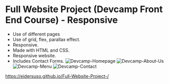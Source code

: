 # Full Website Project (Devcamp Front End Course) - Responsive

- Use of different pages
- Use of grid, flex, parallax effect.
- Responsive.
- Made with HTML and CSS.
- Responsive website.
- Includes Contact Forms.
![Devcamp-Homepage](https://user-images.githubusercontent.com/45559339/203622609-10604b57-817d-431f-b31a-3badb95d440e.png)
![Devcamp-About-Us](https://user-images.githubusercontent.com/45559339/203622665-6373179d-3127-4e17-9cb2-d8c1aa77debc.png)
![Devcamp-Menu](https://user-images.githubusercontent.com/45559339/203622709-abe27657-443d-488f-a1a6-8dfca8a8ffc3.png)
![Devcamp-Contact](https://user-images.githubusercontent.com/45559339/203622764-d21de097-cb58-4618-aff4-ab4d7ab303ed.png)

https://eidersuso.github.io/Full-Website-Project-/
